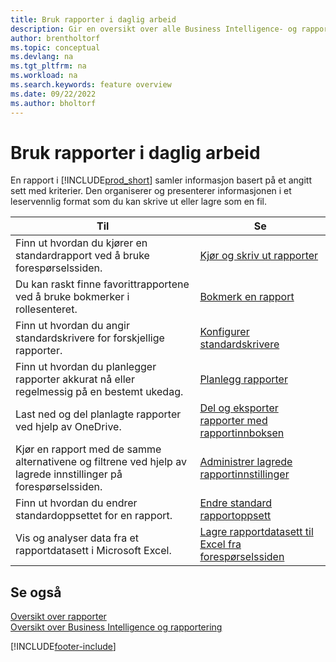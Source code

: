 ```yaml
---
title: Bruk rapporter i daglig arbeid
description: Gir en oversikt over alle Business Intelligence- og rapporteringsfunksjonene som støttes i Business Central-produktet.
author: brentholtorf
ms.topic: conceptual
ms.devlang: na
ms.tgt_pltfrm: na
ms.workload: na
ms.search.keywords: feature overview
ms.date: 09/22/2022
ms.author: bholtorf
---
```

# <a name="use-reports-in-daily-work"></a>Bruk rapporter i daglig arbeid

En rapport i [!INCLUDE[prod_short](includes/prod_short.md)] samler informasjon basert på et angitt sett med kriterier. Den organiserer og presenterer informasjonen i et leservennlig format som du kan skrive ut eller lagre som en fil.  

| Til | Se |
| --- | --- |
| Finn ut hvordan du kjører en standardrapport ved å bruke forespørselssiden. | [Kjør og skriv ut rapporter](ui-work-report.md) |
| Du kan raskt finne favorittrapportene ved å bruke bokmerker i rollesenteret. | [Bokmerk en rapport](ui-bookmarks.md) |
| Finn ut hvordan du angir standardskrivere for forskjellige rapporter. | [Konfigurer standardskrivere](ui-specify-printer-selection-reports.md#default) |
| Finn ut hvordan du planlegger rapporter akkurat nå eller regelmessig på en bestemt ukedag. | [Planlegg rapporter](ui-work-report.md#ScheduleReport) |
| Last ned og del planlagte rapporter ved hjelp av OneDrive. | [Del og eksporter rapporter med rapportinnboksen](ui-work-report-inbox.md) |
| Kjør en rapport med de samme alternativene og filtrene ved hjelp av lagrede innstillinger på forespørselssiden. | [Administrer lagrede rapportinnstillinger](reports-saving-reusing-settings.md)|
| Finn ut hvordan du endrer standardoppsettet for en rapport. | [Endre standard rapportoppsett](ui-how-change-layout-currently-used-report.md) |
| Vis og analyser data fra et rapportdatasett i Microsoft Excel. | [Lagre rapportdatasett til Excel fra forespørselssiden](/dynamics365-release-plan/2021wave1/smb/dynamics365-business-central/save-report-dataset-excel-request-page) |

## <a name="see-also"></a>Se også

[Oversikt over rapporter](reports-available-reports.md)  
[Oversikt over Business Intelligence og rapportering](ui-work-report.md)  

[!INCLUDE[footer-include](includes/footer-banner.md)]

